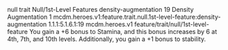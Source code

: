 <ability>
  <metadata>
    <class>null</class>
    <feature_type>trait</feature_type>
    <file_dpath>Null/1st-Level Features</file_dpath>
    <item_id>density-augmentation</item_id>
    <item_index>19</item_index>
    <item_name>Density Augmentation</item_name>
    <level>1</level>
    <scc>mcdm.heroes.v1:feature.trait.null.1st-level-feature:density-augmentation</scc>
    <scdc>1.1.1:5.1.6.1:19</scdc>
    <source>mcdm.heroes.v1</source>
    <type>feature/trait/null/1st-level-feature</type>
  </metadata>
  <effects>
    <effect type="mundane">You gain a +6 bonus to Stamina, and this bonus increases by 6 at 4th, 7th, and 10th levels. Additionally, you gain a +1 bonus to stability.</effect>
  </effects>
</ability>
